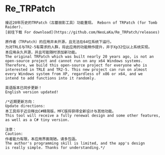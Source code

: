 # Re_TRPatch
    接近20年历史的TRPatch（古墓丽影工具）功能重现。 Reborn of TRPatch (for Tomb Raider).
    [前往下载 For download](https://github.com/NeoLaKa/Re_TRPatch/releases)
    
    原作者（TRPatch）的应用并未开源，且无法在64位系统下运行。
    为对TRLE与TR2-5有需求的人群，将此应用的功能稍作提升，并于Xp32位以上系统实现。
    本应用永久开源，并且可能随时添加新功能。
    The original TRPatch which was built nearly 20 years ago, is not an 
    open-source project and cannot run on any x64 Windows systems. 
    Therefore, we build this open-source project for everyone who is 
    interested in TRLE and TR2-5. This new project can run on almost 
    every Windows system from XP, regardless of x86 or x64, and we 
    intend to add functions into it randomly.

    英语版本已同步更新！
    English version updated!

    /*近期更新方向：
    Update directions:
    本工具将于近日释出C#精简版，MFC版将获得全新设计与其他功能。
    This tool will receive a fully renewal design and some other features,
    as well as a C# tiny version.
    
    注意：
    Caution:
    作者能力有限，本应用界面简陋。请多包涵。
    The author's programming skill is limited, and the app's design 
    is really simple. Thanks for understanding.*/
